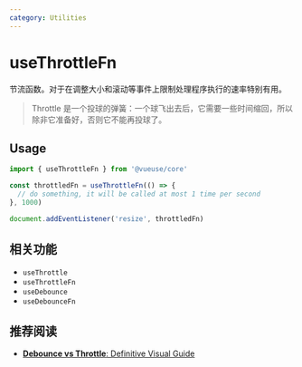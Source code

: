 ```yaml
---
category: Utilities
---
```


# useThrottleFn

节流函数。对于在调整大小和滚动等事件上限制处理程序执行的速率特别有用。
>
> Throttle 是一个投球的弹簧：一个球飞出去后，它需要一些时间缩回，所以除非它准备好，否则它不能再投球了。

## Usage

```js
import { useThrottleFn } from '@vueuse/core'

const throttledFn = useThrottleFn(() => {
  // do something, it will be called at most 1 time per second
}, 1000)

document.addEventListener('resize', throttledFn)
```

## 相关功能

- `useThrottle`
- `useThrottleFn`
- `useDebounce`
- `useDebounceFn`

## 推荐阅读

- [**Debounce vs Throttle**: Definitive Visual Guide](https://redd.one/blog/debounce-vs-throttle)
